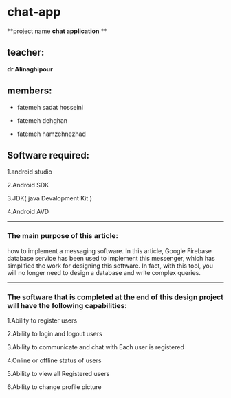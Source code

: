 # chat-app


**project name __chat application__ **


## teacher:

**dr Alinaghipour**

## members:

* fatemeh sadat hosseini 

* fatemeh dehghan 

* fatemeh hamzehnezhad 

## Software required:


1.android studio


2.Android SDK


3.JDK( java Devalopment Kit )


4.Android AVD 


----------------------------------------------------------------------------------------------------------------------------
### The main purpose of this article:

how to implement a messaging software.  In this article, Google Firebase database service has been used to implement this messenger, which has simplified the work for designing this software. In fact, with this tool, you will no longer need to design a database and write complex queries.

----------------------------------------------------------------------------------------------------------------------------
### The software that is completed at the end of this design project will have the following capabilities:


  1.Ability to register users
  
  
  2.Ability to login and logout users
  
  
  3.Ability to communicate and chat with Each user is registered
  
  
  4.Online or offline status of users
  
  
  5.Ability to view all Registered users
  
  
  6.Ability to change profile picture
  
  
